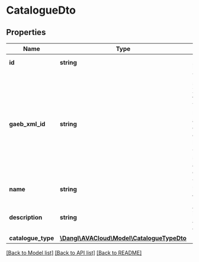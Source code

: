 # CatalogueDto

## Properties
Name | Type | Description | Notes
------------ | ------------- | ------------- | -------------
**id** | **string** | Elements GUID identifier. | 
**gaeb_xml_id** | **string** | This is used to store the GAEB XML Id within this Catalogue. This data is not used for any calculations or evaluations but only for GAEB serialization and deserialization. | [optional] 
**name** | **string** | The name that is given for this catalogue. | [optional] 
**description** | **string** | Additional information about this catalogue. | [optional] 
**catalogue_type** | [**\Dangl\AVACloud\Model\CatalogueTypeDto**](CatalogueTypeDto.md) | If given, | 

[[Back to Model list]](../README.md#documentation-for-models) [[Back to API list]](../README.md#documentation-for-api-endpoints) [[Back to README]](../README.md)


